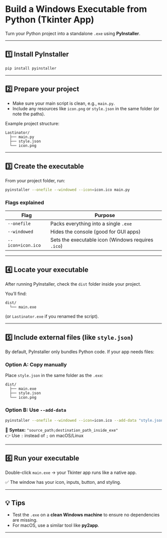 # Build a Windows Executable from Python (Tkinter App)

Turn your Python project into a standalone `.exe` using **PyInstaller**.

---

## 1️⃣ Install PyInstaller

```bash
pip install pyinstaller
```

---

## 2️⃣ Prepare your project

- Make sure your main script is clean, e.g., `main.py`.
- Include any resources like `icon.png` or `style.json` in the same folder (or note the paths).

Example project structure:

```
Lastinator/
  ├── main.py
  ├── style.json
  └── icon.png
```

---

## 3️⃣ Create the executable

From your project folder, run:

```bash
pyinstaller --onefile --windowed --icon=icon.ico main.py
```

### Flags explained

| Flag              | Purpose                                            |
| ----------------- | -------------------------------------------------- |
| `--onefile`       | Packs everything into a single `.exe`              |
| `--windowed`      | Hides the console (good for GUI apps)              |
| `--icon=icon.ico` | Sets the executable icon (Windows requires `.ico`) |

---

## 4️⃣ Locate your executable

After running PyInstaller, check the `dist` folder inside your project.

You’ll find:

```
dist/
  └── main.exe
```

(or `Lastinator.exe` if you renamed the script).

---

## 5️⃣ Include external files (like `style.json`)

By default, PyInstaller only bundles Python code. If your app needs files:

### Option A: Copy manually

Place `style.json` in the same folder as the `.exe`:

```
dist/
  ├── main.exe
  ├── style.json
  └── icon.png
```

### Option B: Use `--add-data`

```bash
pyinstaller --onefile --windowed --icon=icon.ico --add-data "style.json;." main.py
```

📌 **Syntax:** `"source_path;destination_path_inside_exe"`  
👉 Use `:` instead of `;` on macOS/Linux

---

## 6️⃣ Run your executable

Double-click `main.exe` → your Tkinter app runs like a native app.

✅ The window has your icon, inputs, button, and styling.

---

## 💡 Tips

- Test the `.exe` on a **clean Windows machine** to ensure no dependencies are missing.
- For macOS, use a similar tool like **py2app**.

---
